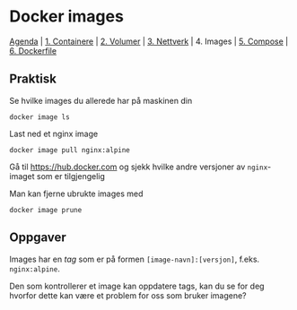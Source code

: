 # Docker images

[Agenda](/README.md) | [1. Containere](/containers/README.md) | [2. Volumer](/volumes/README.md) | [3. Nettverk](/networks/README.md) | 4. Images | [5. Compose](/compose/README.md) | [6. Dockerfile](/dockerfiles/README.md)

## Praktisk

Se hvilke images du allerede har på maskinen din
```
docker image ls
```

Last ned et nginx image
```
docker image pull nginx:alpine
```

Gå til https://hub.docker.com og sjekk hvilke andre versjoner av `nginx`-imaget som er tilgjengelig

Man kan fjerne ubrukte images med
```
docker image prune
```


## Oppgaver

Images har en _tag_ som er på formen `[image-navn]:[versjon]`, f.eks. `nginx:alpine`.

Den som kontrollerer et image kan oppdatere tags, kan du se for deg hvorfor dette kan være et problem for oss som bruker imagene?
